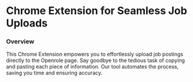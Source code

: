 # Chrome Extension for Seamless Job Uploads
### Overview
This Chrome Extension empowers you to effortlessly upload job postings directly to the Openrole page. Say goodbye to the tedious task of copying and pasting each piece of information. Our tool automates the process, saving you time and ensuring accuracy.
